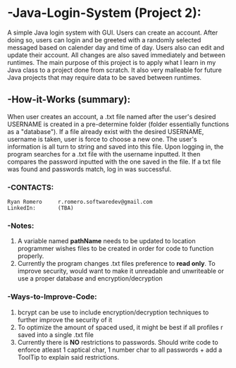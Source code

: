 # -Java-Login-System (Project 2):
A simple Java login system with GUI. Users can create an account. After doing so, users can login and be greeted with a randomly selected messaged based on calender day and time of day. Users also can edit and update their account. All changes are also saved immediately and between runtimes. The main purpose of this project is to apply what I learn in my Java class to a project done from scratch. It also very malleable for future Java projects that may require data to be saved between runtimes.

## -How-it-Works (summary):
When user creates an account, a .txt file named after the user's desired USERNAME is created in a pre-determine folder (folder essentially functions as a "database"). If a file already exist with the desired USERNAME, username is taken, user is force to choose a new one. The user's information is all turn to string and saved into this file. Upon logging in, the program searches for a .txt file with the username inputted. It then compares the password inputted with the one saved in the file. If a txt file was found and passwords match, log in was successful. 

### -CONTACTS:
    Ryan Romero     r.romero.softwaredev@gmail.com
    LinkedIn:       (TBA)

### -Notes:
1. A variable named **pathName** needs to be updated to location programmer wishes files to be created in order for code to function properly.
2. Currently the program changes .txt files preference to **read only**. To improve security, would want to make it unreadable and unwriteable or use a proper database and encryption/decryption

### -Ways-to-Improve-Code:
1. bcrypt can be use to include encryption/decryption techniques to further improve the security of it
2. To optimize the amount of spaced used, it might be best if all profiles r saved into a single .txt file
3. Currently there is **NO** restrictions to passwords. Should write code to enforce atleast 1 captical char, 1 number char to all passwords + add a ToolTip to explain said restrictions.
